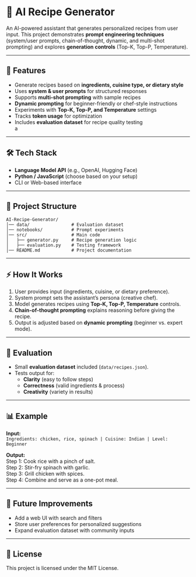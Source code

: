 # 🍲 AI Recipe Generator

An AI-powered assistant that generates personalized recipes from user input. This project demonstrates **prompt engineering techniques** (system/user prompts, chain-of-thought, dynamic, and multi-shot prompting) and explores **generation controls** (Top-K, Top-P, Temperature).  

---

## 🚀 Features
- Generate recipes based on **ingredients, cuisine type, or dietary style**  
- Uses **system & user prompts** for structured responses  
- Supports **multi-shot prompting** with sample recipes  
- **Dynamic prompting** for beginner-friendly or chef-style instructions  
- Experiments with **Top-K, Top-P, and Temperature** settings  
- Tracks **token usage** for optimization  
- Includes **evaluation dataset** for recipe quality testing  
a
---

## 🛠️ Tech Stack
- **Language Model API** (e.g., OpenAI, Hugging Face)  
- **Python / JavaScript** (choose based on your setup)  
- CLI or Web-based interface  

---

## 📂 Project Structure
```
AI-Recipe-Generator/
│── data/                # Evaluation dataset
│── notebooks/           # Prompt experiments
│── src/                 # Main code
│   ├── generator.py     # Recipe generation logic
│   ├── evaluation.py    # Testing framework
│── README.md            # Project documentation
```

---

## ⚡ How It Works
1. User provides input (ingredients, cuisine, or dietary preference).  
2. System prompt sets the assistant’s persona (creative chef).  
3. Model generates recipes using **Top-K, Top-P, Temperature** controls.  
4. **Chain-of-thought prompting** explains reasoning before giving the recipe.  
5. Output is adjusted based on **dynamic prompting** (beginner vs. expert mode).  

---

## 🧪 Evaluation
- Small **evaluation dataset** included (`data/recipes.json`).  
- Tests output for:
  - **Clarity** (easy to follow steps)  
  - **Correctness** (valid ingredients & process)  
  - **Creativity** (variety in results)  

---

## 📊 Example
**Input:**  
`Ingredients: chicken, rice, spinach | Cuisine: Indian | Level: Beginner`

**Output:**  
Step 1: Cook rice with a pinch of salt.  
Step 2: Stir-fry spinach with garlic.  
Step 3: Grill chicken with spices.  
Step 4: Combine and serve as a one-pot meal.  

---

## 📖 Future Improvements
- Add a web UI with search and filters  
- Store user preferences for personalized suggestions  
- Expand evaluation dataset with community inputs  

---

## 📜 License
This project is licensed under the MIT License.  
